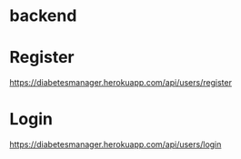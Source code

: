 # backend

# Register
https://diabetesmanager.herokuapp.com/api/users/register

# Login
https://diabetesmanager.herokuapp.com/api/users/login